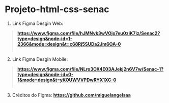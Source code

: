 # Projeto-html-css-senac

1. Link Figma Desgin Web:
> **https://www.figma.com/file/hJMNyk3wVOjx7eu0ziK7iz/Senac2?type=design&node-id=1-2366&mode=design&t=c68Rj5SUDa2Jm6OA-0** <br><br>

2. Link Figma Desgin Mobile:
> **https://www.figma.com/file/NLro3OX4E03AJekj2n6V7w/Senac-1?type=design&node-id=0-1&mode=design&t=yKOUWVVPDwRYX1XC-0** <br><br>

3. Créditos do Figma: **https://github.com/miguelangelsaa**